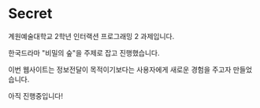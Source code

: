 # Secret

계원예술대학교 2학년 인터랙션 프로그래밍 2 과제입니다.

한국드라마 "비밀의 숲"을 주제로 잡고 진행했습니다.

이번 웹사이트는 정보전달이 목적이기보다는 사용자에게 새로운 경험을 주고자 만들었습니다.

아직 진행중입니다!
